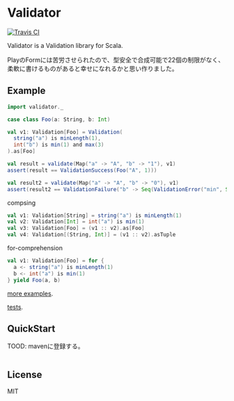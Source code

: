 # Validator

[![Travis CI](https://travis-ci.org/ryoppy/validator.svg?branch=master)](https://travis-ci.org/ryoppy/validator)

Validator is a Validation library for Scala.

PlayのFormには苦労させられたので、型安全で合成可能で22個の制限がなく、柔軟に書けるものがあると幸せになれるかと思い作りました。

## Example

```scala
import validator._

case class Foo(a: String, b: Int)

val v1: Validation[Foo] = Validation(
  string("a") is minLength(1),
  int("b") is min(1) and max(3)
).as[Foo]

val result = validate(Map("a" -> "A", "b" -> "1"), v1)
assert(result == ValidationSuccess(Foo("A", 1)))

val result2 = validate(Map("a" -> "A", "b" -> "0"), v1)
assert(result2 == ValidationFailure("b" -> Seq(ValidationError("min", Seq("1")))))
```

compsing

```scala
val v1: Validation[String] = string("a") is minLength(1)
val v2: Validation[Int] = int("a") is min(1)
val v3: Validation[Foo] = (v1 :: v2).as[Foo]
val v4: Validation[(String, Int)] = (v1 :: v2).asTuple
```

for-comprehension

```scala
val v1: Validation[Foo] = for {
  a <- string("a") is minLength(1)
  b <- int("a") is min(1)
} yield Foo(a, b)
```

[more examples](src/test/scala/validator/ExampleSpec.scala).

[tests](src/test/scala/validator).

## QuickStart

TOOD: mavenに登録する。

```

```


## License

MIT